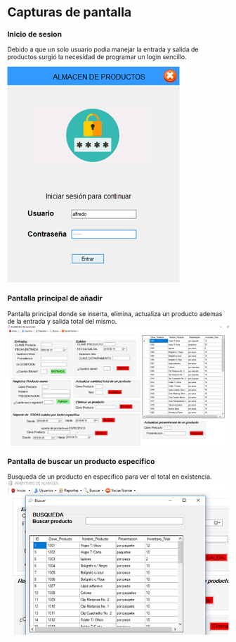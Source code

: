 # Capturas de pantalla
### Inicio de sesion
Debido a que un solo usuario podia manejar la entrada y salida de productos surgió la necesidad de programar un login sencillo.

<img src="capturas de pantalla/login.png">

### Pantalla principal de añadir
Pantalla principal donde se inserta, elimina, actualiza un producto ademas de la entrada y salida total del mismo.
<img src="capturas de pantalla/mainpage.png">

### Pantalla de buscar un producto especifico
Busqueda de un producto en especifico para ver el total en existencia.
<img src="capturas de pantalla/searchpage.png">
